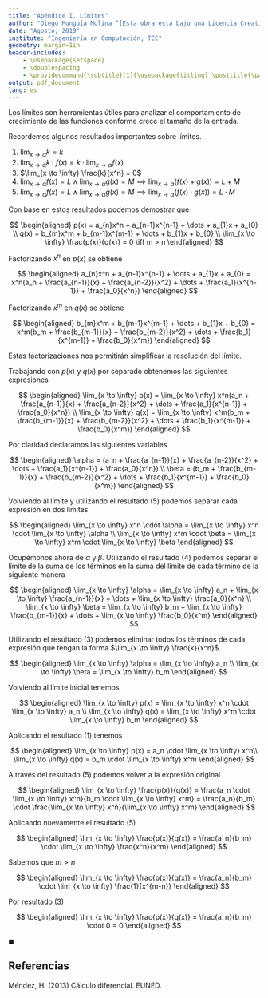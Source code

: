 ```yaml
---
title: "Apéndice I. Límites"
author: "Diego Munguía Molina ^[Esta obra está bajo una Licencia Creative Commons Atribución 4.0 Internacional.]"
date: "Agosto, 2019"
institute: "Ingeniería en Computación, TEC"
geometry: margin=1in
header-includes:
    - \usepackage{setspace}
    - \doublespacing
	- \providecommand{\subtitle}[1]{\usepackage{titling} \posttitle{\par\large#1\end{center}}}
output: pdf_document
lang: es
---
```


Los límites son herramientas útiles para analizar el comportamiento de crecimiento de las funciones conforme crece el tamaño de la entrada.

Recordemos algunos resultados importantes sobre límites.

1. $\lim_{x \to \alpha} k = k$
2. $\lim_{x \to \alpha} k \cdot f(x) = k \cdot \lim_{x \to \alpha} f(x)$
3. $\lim_{x \to \infty} \frac{k}{x^n} = 0$
4. $\lim_{x \to \alpha} f(x) = L \land \lim_{x \to \alpha} g(x) = M \implies \lim_{x \to \alpha} (f(x) + g(x)) = L + M$
5. $\lim_{x \to \alpha} f(x) = L \land \lim_{x \to \alpha} g(x) = M \implies \lim_{x \to \alpha} (f(x) \cdot g(x)) = L \cdot M$

Con base en estos resultados podemos demostrar que

$$
\begin{aligned}
p(x) = a_{n}x^n + a_{n-1}x^{n-1} + \dots + a_{1}x + a_{0} \\
q(x) = b_{m}x^m + b_{m-1}x^{m-1} + \dots + b_{1}x + b_{0} \\
\lim_{x \to \infty} \frac{p(x)}{q(x)} = 0 \iff m > n
\end{aligned}
$$

Factorizando $x^n$ en $p(x)$ se obtiene

$$
\begin{aligned}
a_{n}x^n + a_{n-1}x^{n-1} + \dots + a_{1}x + a_{0} = x^n(a_n + \frac{a_{n-1}}{x} + \frac{a_{n-2}}{x^2} + \dots + \frac{a_1}{x^{n-1}} + \frac{a_0}{x^n})
\end{aligned}
$$

Factorizando $x^m$ en $q(x)$ se obtiene

$$
\begin{aligned}
b_{m}x^m + b_{m-1}x^{m-1} + \dots + b_{1}x + b_{0} = x^m(b_m + \frac{b_{m-1}}{x} + \frac{b_{m-2}}{x^2} + \dots + \frac{b_1}{x^{m-1}} + \frac{b_0}{x^m})
\end{aligned}
$$

Estas factorizaciones nos permitirán simplificar la resolución del límite.

Trabajando con $p(x)$ y $q(x)$ por separado obtenemos las siguientes expresiones

$$
\begin{aligned}
\lim_{x \to \infty} p(x) = \lim_{x \to \infty} x^n(a_n + \frac{a_{n-1}}{x} + \frac{a_{n-2}}{x^2} + \dots + \frac{a_1}{x^{n-1}} + \frac{a_0}{x^n}) \\
\lim_{x \to \infty} q(x) = \lim_{x \to \infty} x^m(b_m + \frac{b_{m-1}}{x} + \frac{b_{m-2}}{x^2} + \dots + \frac{b_1}{x^{m-1}} + \frac{b_0}{x^m})
\end{aligned}
$$

Por claridad declaramos las siguientes variables

$$
\begin{aligned}
\alpha = (a_n + \frac{a_{n-1}}{x} + \frac{a_{n-2}}{x^2} + \dots + \frac{a_1}{x^{n-1}} + \frac{a_0}{x^n}) \\
\beta = (b_m + \frac{b_{m-1}}{x} + \frac{b_{m-2}}{x^2} + \dots + \frac{b_1}{x^{m-1}} + \frac{b_0}{x^m})
\end{aligned}
$$

Volviendo al límite y utilizando el resultado (5) podemos separar cada expresión en dos límites

$$
\begin{aligned}
\lim_{x \to \infty} x^n \cdot \alpha = \lim_{x \to \infty} x^n \cdot \lim_{x \to \infty} \alpha \\
\lim_{x \to \infty} x^m \cdot \beta = \lim_{x \to \infty} x^m \cdot \lim_{x \to \infty} \beta
\end{aligned}
$$

Ocupémonos ahora de $\alpha$ y $\beta$. Utilizando el resultado (4) podemos separar el límite de la suma de los términos en la suma del límite de cada término de la siguiente manera

$$
\begin{aligned}
\lim_{x \to \infty} \alpha = \lim_{x \to \infty} a_n + \lim_{x \to \infty} \frac{a_{n-1}}{x} + \dots + \lim_{x \to \infty} \frac{a_0}{x^n} \\
\lim_{x \to \infty} \beta = \lim_{x \to \infty} b_m + \lim_{x \to \infty} \frac{b_{m-1}}{x} + \dots + \lim_{x \to \infty} \frac{b_0}{x^m}
\end{aligned}
$$

Utilizando el resultado (3) podemos eliminar todos los términos de cada expresión que tengan la forma $\lim_{x \to \infty} \frac{k}{x^n}$

$$
\begin{aligned}
\lim_{x \to \infty} \alpha = \lim_{x \to \infty} a_n \\
\lim_{x \to \infty} \beta = \lim_{x \to \infty} b_m
\end{aligned}
$$

Volviendo al límite inicial tenemos

$$
\begin{aligned}
\lim_{x \to \infty} p(x) = \lim_{x \to \infty} x^n \cdot \lim_{x \to \infty} a_n \\
\lim_{x \to \infty} q(x) = \lim_{x \to \infty} x^m \cdot \lim_{x \to \infty} b_m
\end{aligned}
$$

Aplicando el resultado (1) tenemos

$$
\begin{aligned}
\lim_{x \to \infty} p(x) = a_n \cdot \lim_{x \to \infty} x^n\\
\lim_{x \to \infty} q(x) = b_m \cdot \lim_{x \to \infty} x^m
\end{aligned}
$$

A través del resultado (5) podemos volver a la expresión original

$$
\begin{aligned}
\lim_{x \to \infty} \frac{p(x)}{q(x)} = \frac{a_n \cdot \lim_{x \to \infty} x^n}{b_m \cdot \lim_{x \to \infty} x^m} = \frac{a_n}{b_m} \cdot \frac{\lim_{x \to \infty} x^n}{\lim_{x \to \infty} x^m}
\end{aligned}
$$

Aplicando nuevamente el resultado (5)

$$
\begin{aligned}
\lim_{x \to \infty} \frac{p(x)}{q(x)} = \frac{a_n}{b_m} \cdot \lim_{x \to \infty} \frac{x^n}{x^m}
\end{aligned}
$$

Sabemos que $m > n$

$$
\begin{aligned}
\lim_{x \to \infty} \frac{p(x)}{q(x)} = \frac{a_n}{b_m} \cdot \lim_{x \to \infty} \frac{1}{x^{m-n}}
\end{aligned}
$$

Por resultado (3)

$$
\begin{aligned}
\lim_{x \to \infty} \frac{p(x)}{q(x)} = \frac{a_n}{b_m} \cdot 0 = 0
\end{aligned}
$$

$\blacksquare$

## Referencias

Méndez, H. (2013) Cálculo diferencial. EUNED.

